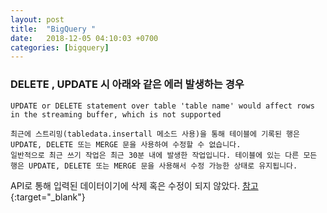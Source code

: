 ```yaml
---
layout: post
title:  "BigQuery "
date:   2018-12-05 04:10:03 +0700
categories: [bigquery]
---
```


### DELETE , UPDATE 시 아래와 같은 에러 발생하는 경우 


```plain
UPDATE or DELETE statement over table 'table name' would affect rows in the streaming buffer, which is not supported
```
```
최근에 스트리밍(tabledata.insertall 메소드 사용)을 통해 테이블에 기록된 행은 UPDATE, DELETE 또는 MERGE 문을 사용하여 수정할 수 없습니다. 
일반적으로 최근 쓰기 작업은 최근 30분 내에 발생한 작업입니다. 테이블에 있는 다른 모든 행은 UPDATE, DELETE 또는 MERGE 문을 사용해서 수정 가능한 상태로 유지됩니다.
```
API로 통해 입력된 데이터이기에 삭제 혹은 수정이 되지 않았다. 
[참고](https://cloud.google.com/bigquery/docs/reference/standard-sql/data-manipulation-language#limitations){:target="_blank"}






